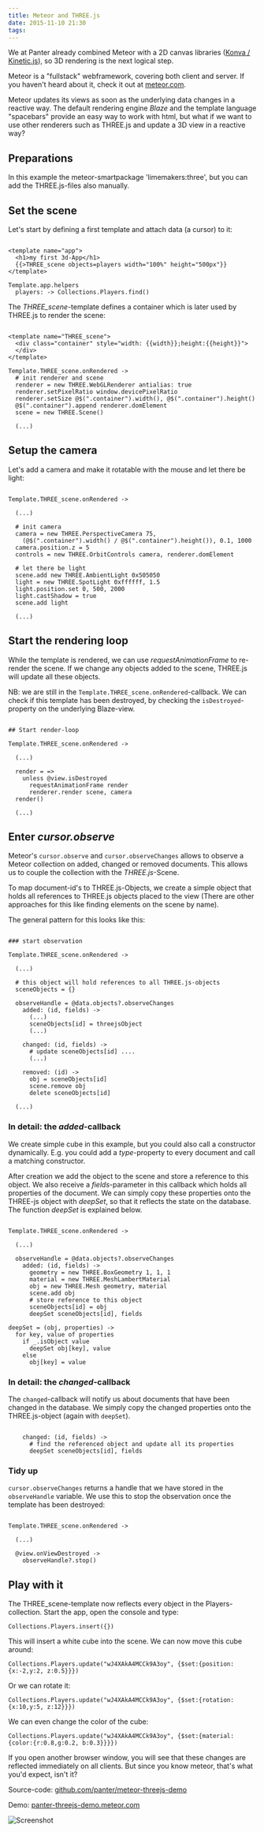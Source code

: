 ```yaml
---
title: Meteor and THREE.js
date: 2015-11-10 21:30
tags:
---
```


We at Panter already combined Meteor with a 2D canvas libraries ([Konva / Kinetic.js](https://github.com/konvajs/konva)), so 3D rendering is the next logical step.

Meteor is a "fullstack" webframework, covering both client and server. If you haven't heard about it, check it out at [meteor.com](https://www.meteor.com/).

Meteor updates its views as soon as the underlying data changes in a reactive way. The default rendering engine *Blaze* and the template language "spacebars" provide an easy way to work with html, but what if we want to use other renderers such as THREE.js and update a 3D view in a reactive way?

## Preparations

In this example the meteor-smartpackage 'limemakers:three', but you can add the THREE.js-files also manually.

## Set the scene

Let's start by defining a first template and attach data (a cursor) to it:

~~~

<template name="app">
  <h1>my first 3d-App</h1>
  {{>THREE_scene objects=players width="100%" height="500px"}}
</template>

Template.app.helpers
  players: -> Collections.Players.find()

~~~

The *THREE_scene*-template defines a container which is later used by THREE.js to render the scene:

~~~

<template name="THREE_scene">
  <div class="container" style="width: {{width}};height:{{height}}">
  </div>
</template>

Template.THREE_scene.onRendered ->
  # init renderer and scene
  renderer = new THREE.WebGLRenderer antialias: true
  renderer.setPixelRatio window.devicePixelRatio
  renderer.setSize @$(".container").width(), @$(".container").height()
  @$(".container").append renderer.domElement
  scene = new THREE.Scene()

  (...)

~~~

## Setup the camera

Let's add a camera and make it rotatable with the mouse and let there be light:

~~~

Template.THREE_scene.onRendered ->

  (...)

  # init camera
  camera = new THREE.PerspectiveCamera 75,
    (@$(".container").width() / @$(".container").height()), 0.1, 1000
  camera.position.z = 5
  controls = new THREE.OrbitControls camera, renderer.domElement

  # let there be light
  scene.add new THREE.AmbientLight 0x505050
  light = new THREE.SpotLight 0xffffff, 1.5
  light.position.set 0, 500, 2000
  light.castShadow = true
  scene.add light

  (...)

~~~

## Start the rendering loop

While the template is rendered, we can use *requestAnimationFrame* to re-render the scene. If we change any objects added to the scene, THREE.js will update all these objects.

NB: we are still in the `Template.THREE_scene.onRendered`-callback. We can check if this template has been destroyed, by checking the `isDestroyed`-property on the underlying Blaze-view.

~~~

## Start render-loop

Template.THREE_scene.onRendered ->

  (...)

  render = =>
    unless @view.isDestroyed
      requestAnimationFrame render
      renderer.render scene, camera
  render()

  (...)

~~~

## Enter *cursor.observe*

Meteor's `cursor.observe` and `cursor.observeChanges` allows to observe a Meteor collection on added, changed or removed documents. This allows us to couple the collection with the *THREE.js*-Scene.

To map document-id's to THREE.js-Objects, we create a simple object that holds all references to THREE.js objects placed to the view (There are other approaches for this like finding elements on the scene by name).

The general pattern for this looks like this:

~~~

### start observation

Template.THREE_scene.onRendered ->

  (...)

  # this object will hold references to all THREE.js-objects
  sceneObjects = {}

  observeHandle = @data.objects?.observeChanges
    added: (id, fields) ->
      (...)
      sceneObjects[id] = threejsObject
      (...)

    changed: (id, fields) ->
      # update sceneObjects[id] ....
      (...)

    removed: (id) ->
      obj = sceneObjects[id]
      scene.remove obj
      delete sceneObjects[id]

  (...)

~~~

### In detail: the *added*-callback

We create simple cube in this example, but you could also call a constructor dynamically. E.g. you could add a *type*-property to every document and call a matching constructor.

After creation we add the object to the scene and store a reference to this object. We also receive a *fields*-parameter in this callback which holds all properties of the document. We can simply copy these properties onto the THREE-js object with *deepSet*, so that it reflects the state on the database. The function *deepSet* is explained below.

~~~

Template.THREE_scene.onRendered ->

  (...)

  observeHandle = @data.objects?.observeChanges
    added: (id, fields) ->
      geometry = new THREE.BoxGeometry 1, 1, 1
      material = new THREE.MeshLambertMaterial
      obj = new THREE.Mesh geometry, material
      scene.add obj
      # store reference to this object
      sceneObjects[id] = obj
      deepSet sceneObjects[id], fields

deepSet = (obj, properties) ->
  for key, value of properties
    if _.isObject value
      deepSet obj[key], value
    else
      obj[key] = value

~~~

### In detail: the *changed*-callback

The `changed`-callback will notify us about documents that have been changed in the database. We simply copy the changed properties onto the THREE.js-object (again with `deepSet`).

~~~

    changed: (id, fields) ->
      # find the referenced object and update all its properties
      deepSet sceneObjects[id], fields

~~~

### Tidy up

`cursor.observeChanges` returns a handle that we have stored in the `observeHandle` variable. We use this to stop the observation once the template has been destroyed:

~~~

Template.THREE_scene.onRendered ->

  (...)

  @view.onViewDestroyed ->
    observeHandle?.stop()

~~~

## Play with it

The THREE_scene-template now reflects every object in the Players-collection. Start the app, open the console and type:

`Collections.Players.insert({})`

This will insert a white cube into the scene. We can now move this cube around:

`Collections.Players.update("wJ4XAkA4MCCk9A3oy", {$set:{position:{x:-2,y:2, z:0.5}}})`

Or we can rotate it:

`Collections.Players.update("wJ4XAkA4MCCk9A3oy", {$set:{rotation:{x:10,y:5, z:12}}})`

We can even change the color of the cube:

`Collections.Players.update("wJ4XAkA4MCCk9A3oy", {$set:{material:{color:{r:0.8,g:0.2, b:0.3}}}})`

If you open another browser window, you will see that these changes are reflected immediately on all clients. But since you know meteor, that's what you'd expect, isn't it?


Source-code: [github.com/panter/meteor-threejs-demo](https://github.com/panter/meteor-threejs-demo)

Demo: [panter-threejs-demo.meteor.com](http://panter-threejs-demo.meteor.com/)

![Screenshot](images/2015-09-08-meteor-and-three-js/screenshot.png)


